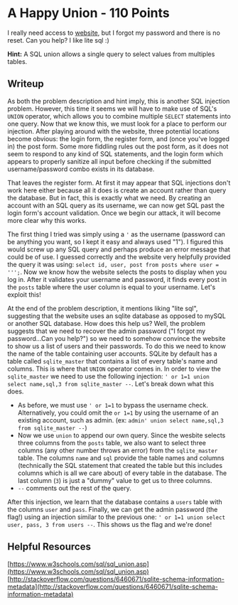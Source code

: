 # A Happy Union - 110 Points

I really need access to [website](http://shell2017.picoctf.com:23598/), but I forgot my password and there is no reset. Can you help? I like lite sql :)

**Hint:** A SQL union allows a single query to select values from multiples tables.

## Writeup

As both the problem description and hint imply, this is another SQL injection problem. However, this time it seems we will have to make use of SQL's `UNION` operator, which allows you to combine multiple `SELECT` statements into one query. Now that we know this, we must look for a place to perform our injection. After playing around with the website, three potential locations become obvious: the login form, the register form, and (once you've logged in) the post form. Some more fiddling rules out the post form, as it does not seem to respond to any kind of SQL statements, and the login form which appears to properly sanitize all input before checking if the submitted username/password combo exists in its database.

That leaves the register form. At first it may appear that SQL injections don't work here either because all it does is create an account rather than query the database. But in fact, this is exactly what we need. By creating an account with an SQL query as its username, we can now get SQL past the login form's account validation. Once we begin our attack, it will become more clear why this works.

The first thing I tried was simply using a `'` as the username (password can be anything you want, so I kept it easy and always used "1"). I figured this would screw up any SQL query and perhaps produce an error message that could be of use. I guessed correctly and the website very helpfully provided the query it was using: `select id, user, post from posts where user = ''';`. Now we know how the website selects the posts to display when you log in. After it validates your username and password, it finds every post in the `posts` table where the user column is equal to your username. Let's exploit this!

At the end of the problem description, it mentions liking "lite sql", suggesting that the website uses an sqlite database as opposed to mySQL or another SQL database. How does this help us? Well, the problem suggests that we need to recover the admin password ("I forgot my password...Can you help?") so we need to somehow convince the website to show us a list of users and their passwords. To do this we need to know the name of the table containing user accounts. SQLite by default has a table called `sqlite_master` that contains a list of every table's name and columns. This is where that `UNION` operator comes in. In order to view the `sqlite_master` we need to use the following injection: `' or 1=1 union select name,sql,3 from sqlite_master --`. Let's break down what this does.
* As before, we must use `' or 1=1` to bypass the username check. Alternatively, you could omit the `or 1=1` by using the username of an existing account, such as admin. (ex: `admin' union select name,sql,3 from sqlite_master --`)
* Now we use `union` to append our own query. Since the wesbite selects three columns from the `posts` table, we also want to select three columns (any other number throws an error) from the `sqlite_master` table. The columns `name` and `sql` provide the table names and columns (technically the SQL statement that created the table but this includes columns which is all we care about) of every table in the database. The last column (`3`) is just a "dummy" value to get us to three columns.
* `--` comments out the rest of the query.

After this injection, we learn that the database contains a `users` table with the columns `user` and `pass`. Finally, we can get the admin password (the flag!) using an injection similar to the previous one: `' or 1=1 union select user, pass, 3 from users --`. This shows us the flag and we're done!

## Helpful Resources

[https://www.w3schools.com/sql/sql_union.asp](https://www.w3schools.com/sql/sql_union.asp)
[http://stackoverflow.com/questions/6460671/sqlite-schema-information-metadata](http://stackoverflow.com/questions/6460671/sqlite-schema-information-metadata)